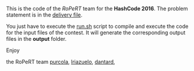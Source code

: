 This is the code of the *RoPeRT* team for the **HashCode 2016**.
The problem statement is in the [delivery file](delivery.pdf).

You just have to execute the [run.sh](run.sh) script to compile and execute the code for the input files of the contest.
It will generate the corresponding output files in the **output** folder.



Enjoy

the RoPeRT team
[purcola](https://github.com/purcola), [lriazuelo](https://github.com/lriazuelo), [dantard](https://github.com/dantard),
